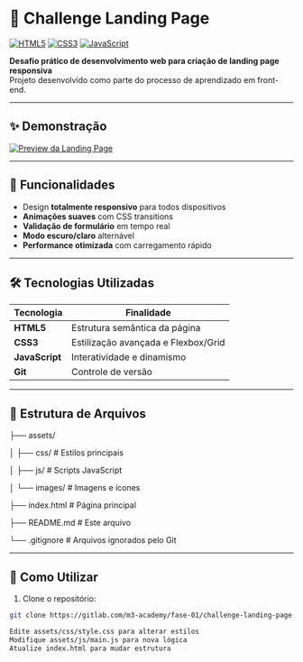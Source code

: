 # 🌟 Challenge Landing Page  

[![HTML5](https://img.shields.io/badge/HTML5-E34F26?style=flat&logo=html5&logoColor=white)](#)
[![CSS3](https://img.shields.io/badge/CSS3-1572B6?style=flat&logo=css3&logoColor=white)](#)
[![JavaScript](https://img.shields.io/badge/JavaScript-F7DF1E?style=flat&logo=javascript&logoColor=black)](#)

**Desafio prático de desenvolvimento web para criação de landing page responsiva**  
Projeto desenvolvido como parte do processo de aprendizado em front-end.

---

## ✨ Demonstração  
[![Preview da Landing Page](https://via.placeholder.com/800x400?text=Screenshot+da+P%C3%A1gina)](https://exemplo.com)

---

## 🚀 Funcionalidades  
- Design **totalmente responsivo** para todos dispositivos  
- **Animações suaves** com CSS transitions  
- **Validação de formulário** em tempo real  
- **Modo escuro/claro** alternável  
- **Performance otimizada** com carregamento rápido  

---

## 🛠️ Tecnologias Utilizadas  
| Tecnologia | Finalidade |  
|------------|------------|  
| **HTML5** | Estrutura semântica da página |  
| **CSS3** | Estilização avançada e Flexbox/Grid |  
| **JavaScript** | Interatividade e dinamismo |  
| **Git** | Controle de versão |  

---

## 📂 Estrutura de Arquivos  
├── assets/

│   ├── css/         # Estilos principais

│   ├── js/          # Scripts JavaScript

│   └── images/      # Imagens e ícones

├── index.html       # Página principal

├── README.md        # Este arquivo

└── .gitignore       # Arquivos ignorados pelo Git

---

## 🧩 Como Utilizar  
1. Clone o repositório:  
```bash  
git clone https://gitlab.com/m3-academy/fase-01/challenge-landing-page.git

Edite assets/css/style.css para alterar estilos
Modifique assets/js/main.js para nova lógica
Atualize index.html para mudar estrutura
